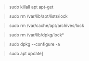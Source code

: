 > sudo killall apt apt-get

> sudo rm /var/lib/apt/lists/lock

> sudo rm /var/cache/apt/archives/lock

> sudo rm /var/lib/dpkg/lock*

> sudo dpkg --configure -a

> sudo apt update]
